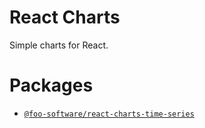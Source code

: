 # React Charts

Simple charts for React.

# Packages

- [`@foo-software/react-charts-time-series`](./packages/react-charts-time-series)
